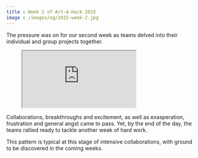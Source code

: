 ```yaml
---
title : Week 2 of Art-A-Hack 2015
image : /images/og/2015-week-2.jpg
---
```

The pressure was on for our second week as teams delved into their individual and group projects together.

<figure class="video">
	<iframe src="https://www.flickr.com/photos/125924023@N07/19059208352/in/set-72157654525286918/player/" allowfullscreen webkitallowfullscreen mozallowfullscreen oallowfullscreen msallowfullscreen></iframe>
</figure>

Collaborations, breakthroughs and excitement, as well as exasperation, frustration and general angst came to pass. Yet, by the end of the day, the teams rallied ready to tackle another week of hard work.

<!--excerpt-ends-->

This pattern is typical at this stage of intensive collaborations, with ground to be discovered in the coming weeks.